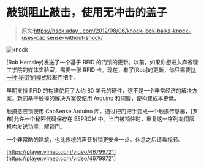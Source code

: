 # 敲锁阻止敲击，使用无冲击的盖子

> 原文:[https://hack aday . com/2012/08/06/knock-lock-balks-knock-uses-cap sense-without-shock/](https://hackaday.com/2012/08/06/knock-lock-balks-knock-uses-capsense-without-shock/)

![](../Images/168f0305954bcec08b41da4dd590cf58.png "knock")

[Rob Hemsley]发送了一个基于 RFID 的门锁的更新。以前，如果你想进入麻省理工学院的媒体实验室，需要一张 RFID 卡。现在，有了[Rob]的更新，你只需要[以一种‘秘密’的模式](http://www.robhemsley.co.uk/knock_lock.html)轻敲门把手。

早期支持 RFID 的构建使用了大约 80 美元的硬件，这不是一个非常经济的解决方案。新的基于触摸的解决方案仅使用 Arduino 和伺服，使构建成本更低。

触摸感应锁使用 CapSense Arduino 库。通过把门把手变成一个触摸传感器，[罗布]允许一个秘密代码保存在 EEPROM 中。当门被锁住时，重复这一序列向伺服机构发送功率，解锁门。

一个非常酷的建筑，也比传统的声音敲锁更安全一点。休息之后请看视频。

[https://player.vimeo.com/video/46799721](https://player.vimeo.com/video/46799721)